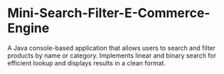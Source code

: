 # Mini-Search-Filter-E-Commerce-Engine
A Java console-based application that allows users to search and filter products by name or category. Implements linear and binary search for efficient lookup and displays results in a clean format.
